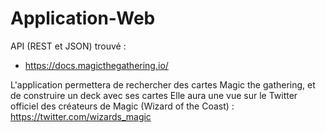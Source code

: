 # Application-Web

API (REST et JSON) trouvé :
  - https://docs.magicthegathering.io/



L'application permettera de rechercher des cartes Magic the gathering, et de construire un deck avec ses cartes
Elle aura une vue sur le Twitter officiel des créateurs de Magic (Wizard of the Coast) : https://twitter.com/wizards_magic


